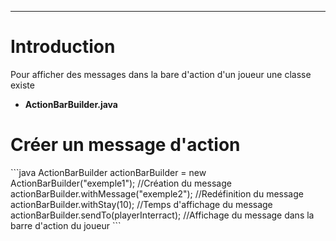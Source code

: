 <hr/>
<h1>Introduction</h1>
<p>Pour afficher des messages dans la bare d'action d'un joueur une classe existe
	<ul>
		<li><strong>ActionBarBuilder.java</strong></li>
	</ul>
</p>
<h1>Créer un message d'action</h1>
```java
ActionBarBuilder actionBarBuilder = new ActionBarBuilder("exemple1"); //Création du message
actionBarBuilder.withMessage("exemple2"); //Redéfinition du message
actionBarBuilder.withStay(10); //Temps d'affichage du message
actionBarBuilder.sendTo(playerInterract); //Affichage du message dans la barre d'action du joueur
```
